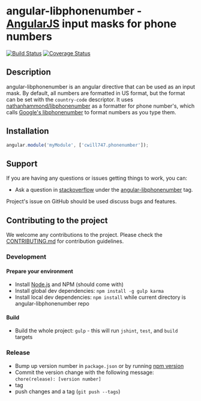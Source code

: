# angular-libphonenumber - [AngularJS](http://angularjs.org/) input masks for phone numbers
[![Build Status](https://travis-ci.org/cwill747/angular-libphonenumber.svg)](https://travis-ci.org/cwill747/angular-libphonenumber)
[![Coverage Status](https://coveralls.io/repos/cwill747/angular-libphonenumber/badge.svg?branch=master)](https://coveralls.io/r/cwill747/angular-libphonenumber?branch=master)
## Description
angular-libphonenumber is an angular directive that can be used as an input mask.
By default, all numbers are formatted in US format, but the format can be set with
the `country-code` descriptor. It uses 
[nathanhammond/libphonenumber](https://github.com/nathanhammond/libphonenumber) as a formatter
for phone number's, which calls 
[Google's libphonenumber](https://github.com/googlei18n/libphonenumber)
to format numbers as you type them. 

## Installation

```javascript
angular.module('myModule', ['cwill747.phonenumber']);
```

## Support
If you are having any questions or issues getting things to work, you can:

* Ask a question in [stackoverflow](http://stackoverflow.com/) under the [angular-libphonenumber](http://stackoverflow.com/questions/tagged/angular-libphonenumber) tag.

Project's issue on GitHub should be used discuss bugs and features.

## Contributing to the project

We welcome any contributions to the project. Please check the [CONTRIBUTING.md](CONTRIBUTING.md) for contribution guidelines.

### Development
#### Prepare your environment
* Install [Node.js](http://nodejs.org/) and NPM (should come with)
* Install global dev dependencies: `npm install -g gulp karma`
* Install local dev dependencies: `npm install` while current directory is angular-libphonenumber repo

#### Build
* Build the whole project: `gulp` - this will run `jshint`, `test`, and `build` targets

### Release
* Bump up version number in `package.json` or by running [npm version](https://docs.npmjs.com/cli/version)
* Commit the version change with the following message: `chore(release): [version number]`
* tag
* push changes and a tag (`git push --tags`)
